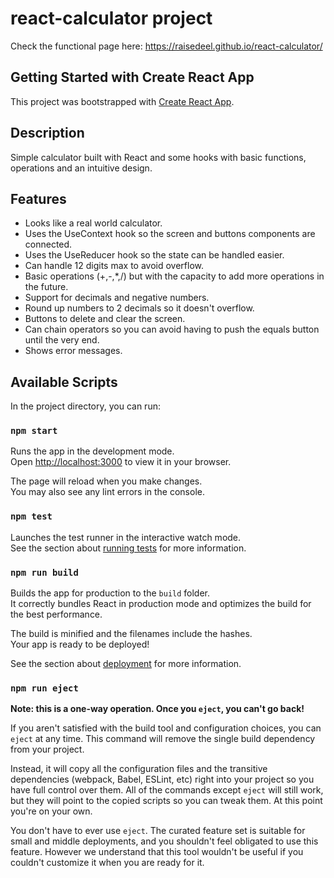 # react-calculator project

Check the functional page here:
https://raisedeel.github.io/react-calculator/

## Getting Started with Create React App

This project was bootstrapped with [Create React App](https://github.com/facebook/create-react-app).

## Description

Simple calculator built with React and some hooks with basic functions, operations and an intuitive design.

## Features

* Looks like a real world calculator.
* Uses the UseContext hook so the screen and buttons components are connected.
* Uses the UseReducer hook so the state can be handled easier.
* Can handle 12 digits max to avoid overflow.
* Basic operations (+,-,*,/) but with the capacity to add more operations in the future.
* Support for decimals and negative numbers.
* Round up numbers to 2 decimals so it doesn't overflow.
* Buttons to delete and clear the screen.
* Can chain operators so you can avoid having to push the equals button until the very end.
* Shows error messages.

## Available Scripts

In the project directory, you can run:

### `npm start`

Runs the app in the development mode.\
Open [http://localhost:3000](http://localhost:3000) to view it in your browser.

The page will reload when you make changes.\
You may also see any lint errors in the console.

### `npm test`

Launches the test runner in the interactive watch mode.\
See the section about [running tests](https://facebook.github.io/create-react-app/docs/running-tests) for more information.

### `npm run build`

Builds the app for production to the `build` folder.\
It correctly bundles React in production mode and optimizes the build for the best performance.

The build is minified and the filenames include the hashes.\
Your app is ready to be deployed!

See the section about [deployment](https://facebook.github.io/create-react-app/docs/deployment) for more information.

### `npm run eject`

**Note: this is a one-way operation. Once you `eject`, you can't go back!**

If you aren't satisfied with the build tool and configuration choices, you can `eject` at any time. This command will remove the single build dependency from your project.

Instead, it will copy all the configuration files and the transitive dependencies (webpack, Babel, ESLint, etc) right into your project so you have full control over them. All of the commands except `eject` will still work, but they will point to the copied scripts so you can tweak them. At this point you're on your own.

You don't have to ever use `eject`. The curated feature set is suitable for small and middle deployments, and you shouldn't feel obligated to use this feature. However we understand that this tool wouldn't be useful if you couldn't customize it when you are ready for it.

